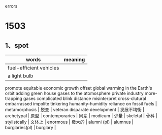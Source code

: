 errors

# 1503
## 1、spot 
|  words  |  meaning  | 
| --- | --- | 
| fuel-efficient vehicles  
| a light bulb 
promote equitable economic growth
offset global warming
in the Earth's orbit
adding green house gases to the atomosphere
private industry
more-trapping gases
complicated
blink
distance
misinterpret
cross-clutural
embarrassed
impolite
tinkering
humanity-humidity
reliance on fossil fuels
| metamorphosis  | 蜕变 | 
veteran
disparate development | 发展不均衡
| archetypal | 原型 | 
contemporaries | 同辈 |
modicum | 少量 | 
skeletal | 骨科 | 
stylistcally | 文体上 | 
enormous | 极大的 | 
alumni (pl)  | alumnus | 
burglaries(pl) |  burglary | 





